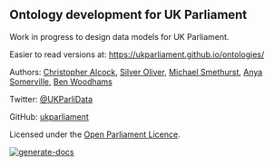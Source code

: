 Ontology development for UK Parliament
--------------------------------------

Work in progress to design data models for UK Parliament.

Easier to read versions at: https://ukparliament.github.io/ontologies/

Authors: [Christopher Alcock](https://twitter.com/chrisalcockdev), [Silver Oliver](https://twitter.com/silveroliver), [Michael Smethurst](https://twitter.com/fantasticlife), [Anya Somerville](https://twitter.com/bitten_), [Ben Woodhams](https://twitter.com/benwoodhams)

Twitter: [@UKParliData](https://twitter.com/ukparlidata)

GitHub: [ukparliament](https://github.com/ukparliament)

Licensed under the [Open Parliament Licence](http://www.parliament.uk/site-information/copyright/open-parliament-licence/).


[![generate-docs](https://github.com/ukparliament/ontologies/actions/workflows/docs.yml/badge.svg)](https://github.com/ukparliament/ontologies/actions/workflows/docs.yml)
